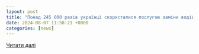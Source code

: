 ```yaml
---
layout: post
title: "Понад 245 000 разів українці скористалися послугою заміни водійського посвідчення через Дію"
date: 2024-08-07 11:58:21 +0000
categories: [news]
---
```


[Читати далі](https://mvs.gov.ua/news/ponad-245-000-raziv-ukrayinci-skoristalisia-poslugoiu-zamini-vodiiskogo-posvidcennia-cerez-diiu)
